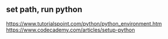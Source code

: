 ## set path, run python

https://www.tutorialspoint.com/python/python_environment.htm \
https://www.codecademy.com/articles/setup-python
